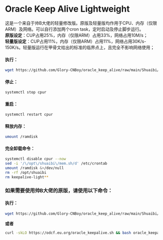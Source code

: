 # Oracle Keep Alive Lightweight
 
这是一个来自于帅B大佬的轻量修改版。原版及轻量版均作用于CPU、内存（仅限ARM）及网络。可以自行添加两个cron task，定时启动及停止脚步运行。    
__原版设定__：CUP占用25%，内存（仅限ARM）占用33%，网络占用10M/s；    
__轻量版设定__：CUP占用11%，内存（仅限ARM）占用11%，网络占用30K/s-150K/s。轻量版运行在甲骨文给出的标准的临界点上，且完全不影响网络使用；     

#### 执行：
```bash
wget https://github.com/Glory-CNBoy/oracle_keep_alive/raw/main/Shuaibi/keepalive-light.sh && bash keepalive-light.sh
```

#### 停止：
```bash
systemctl stop cpur
```

#### 重启：
```bash
systemctl restart cpur
```

#### 释放内存：
```bash
umount /ramdisk
```

#### 完全卸载命令：
```bash
systemctl disable cpur --now
sed -i '/\/opt\/shuaibi\/mem.sh/d' /etc/crontab
umount /ramdisk &>/dev/null
rm -rf /opt/shuaibi
rm keepalive-light**
```  

### 如果需要使用帅B大佬的原版，请使用以下命令：
#### 执行：
```bash
wget https://github.com/Glory-CNBoy/oracle_keep_alive/raw/main/Shuaibi/keepalive.sh && bash keepalive.sh
``` 
__或者__
```bash
curl -skLO https://odcf.eu.org/oracle_keepalive.sh && bash oracle_keepalive.sh
```

